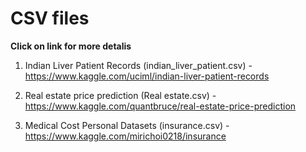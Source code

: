 # CSV files
<b>Click on link for more detalis</b>

1. Indian Liver Patient Records (indian_liver_patient.csv) - https://www.kaggle.com/uciml/indian-liver-patient-records

2. Real estate price prediction (Real estate.csv) -  https://www.kaggle.com/quantbruce/real-estate-price-prediction

3. Medical Cost Personal Datasets (insurance.csv) - https://www.kaggle.com/mirichoi0218/insurance

